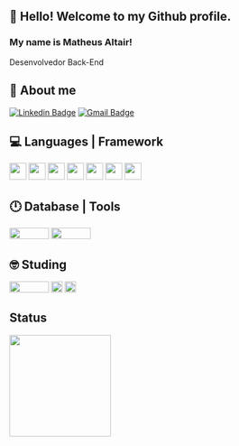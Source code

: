 ## 👋 Hello! Welcome to my Github profile.

### My name is Matheus Altair!

Desenvolvedor Back-End

## 👦 About me 
[![Linkedin Badge](https://img.shields.io/badge/LinkedIn-0077B5?style=for-the-badge&logo=linkedin&logoColor=white&link=https://www.linkedin.com/in/matheusaltair/)](https://www.linkedin.com/in/matheusaltair/)
[![Gmail Badge](https://img.shields.io/badge/Gmail-D14836?style=for-the-badge&logo=gmail&logoColor=white&link=mailto:matheusaltair13@gmail.com)](mailto:matheusaltair13@gmail.com)

## :computer: Languages | Framework 

<code><img src="https://cdn.jsdelivr.net/gh/devicons/devicon/icons/php/php-plain.svg" width="30" height="30"/></code>
<code><img src="https://cdn.jsdelivr.net/gh/devicons/devicon/icons/laravel/laravel-plain-wordmark.svg" width="30" height="30"/></code>
<code><img src="https://cdn.jsdelivr.net/gh/devicons/devicon/icons/html5/html5-plain-wordmark.svg" width="30" height="30"/></code>
<code><img src="https://cdn.jsdelivr.net/gh/devicons/devicon/icons/css3/css3-plain-wordmark.svg" width="30" height="30"/></code>
<code><img src="https://cdn.jsdelivr.net/gh/devicons/devicon/icons/bootstrap/bootstrap-plain-wordmark.svg" width="30" height="30"/></code>
<code><img src="https://cdn.jsdelivr.net/gh/devicons/devicon/icons/javascript/javascript-plain.svg" width="30" height="30"/></code>
<code><img src="https://cdn.jsdelivr.net/gh/devicons/devicon/icons/git/git-original.svg" width="30" height="30"/></code>

## :clock12: Database | Tools

<code><img src="https://img.shields.io/badge/MySQL-00000F?style=for-the-badge&logo=mysql&logoColor=white"  width="70" height="20"/></code>
<code><img src="https://img.shields.io/badge/Postman-FF6C37?style=for-the-badge&logo=Postman&logoColor=white" width="70" height="20"/></code>

## :nerd_face: Studing

<code><img src="https://img.shields.io/badge/Symfony-000000?style=for-the-badge&logo=symfony&logoColor=white" width="70" height="20"/></code>
<code><img height="20" src="https://img.shields.io/badge/json-5E5C5C?style=for-the-badge&logo=json&logoColor=white"></code>
<code><img height="20" src="https://img.shields.io/badge/jQuery-0769AD?style=for-the-badge&logo=jquery&logoColor=white"></code>

## Status

<div>
<a href="https://github.com/matheusaltair">
<img height="180em" src="https://github-readme-stats.vercel.app/api/top-langs/?username=matheusaltair&layout=compact&langs_count=7&theme=dracula"/>


